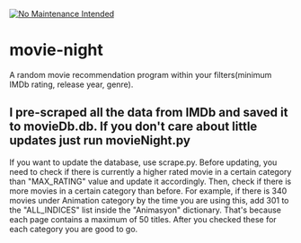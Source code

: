 [![No Maintenance Intended](http://unmaintained.tech/badge.svg)](https://noktapy.com/)
# movie-night
A random movie recommendation program within your filters(minimum IMDb rating, release year, genre).

## I pre-scraped all the data from IMDb and saved it to movieDb.db. If you don't care about little updates just run movieNight.py

If you want to update the database, use scrape.py. Before updating, you need to check if there is currently a higher rated movie in a  certain category than "MAX_RATING" value and update it accordingly. Then, check if there is more movies in a certain category than before. For example, if there is 340 movies under Animation category by the time you are using this, add 301 to the "ALL_INDICES" list inside the "Animasyon" dictionary. That's because each page contains a maximum of 50 titles. After you checked these for each category you are good to go.
